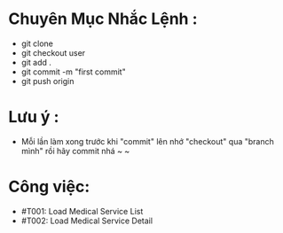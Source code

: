 # Chuyên Mục Nhắc Lệnh :
- git clone
- git checkout user
- git add .
- git commit -m "first commit"
- git push origin <namebranch>

# Lưu ý :
- Mỗi lần làm xong trước khi "commit" lên nhớ "checkout" qua "branch mình" rồi hãy commit nhá ~ ~

# Công việc:
- #T001: Load Medical Service List
- #T002: Load Medical Service Detail
